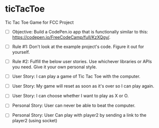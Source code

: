 # ticTacToe
Tic Tac Toe Game for FCC Project

- [ ] Objective: Build a CodePen.io app that is functionally similar to this: https://codepen.io/FreeCodeCamp/full/KzXQgy/.

- [ ] Rule #1: Don't look at the example project's code. Figure it out for yourself.

- [ ] Rule #2: Fulfill the below user stories. Use whichever libraries or APIs you need. Give it your own personal style.

- [ ] User Story: I can play a game of Tic Tac Toe with the computer.

- [ ] User Story: My game will reset as soon as it's over so I can play again.

- [ ] User Story: I can choose whether I want to play as X or O.

- [ ] Personal Story: User can never be able to beat the computer.

- [ ] Personal Story: User Can play with player2 by sending a link to the player2 (using socket)
